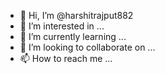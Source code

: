 - 👋 Hi, I’m @harshitrajput882
- 👀 I’m interested in ...
- 🌱 I’m currently learning ...
- 💞️ I’m looking to collaborate on ...
- 📫 How to reach me ...

<!---
harshitrajput882/harshitrajput882 is a ✨ special ✨ repository because its `README.md` (this file) appears on your GitHub profile.
You can click the Preview link to take a look at your cha
